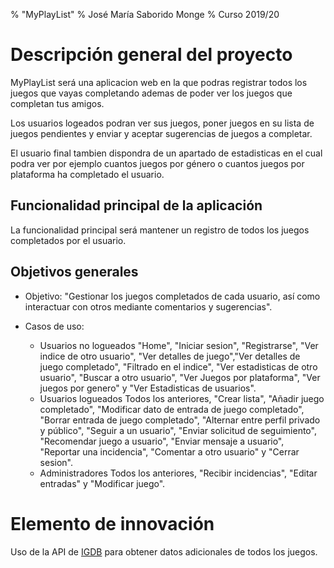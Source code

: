 % "MyPlayList"
% José María Saborido Monge
% Curso 2019/20

# Descripción general del proyecto

MyPlayList será una aplicacion web en la que podras registrar todos los juegos que vayas completando ademas de poder ver los juegos que completan tus amigos. 

Los usuarios logeados podran ver sus juegos, poner juegos en su lista de juegos pendientes y enviar y aceptar sugerencias de juegos a completar.

El usuario final tambien dispondra de un apartado de estadisticas en el cual podra ver por ejemplo cuantos juegos por género o cuantos juegos por plataforma ha completado el usuario.


## Funcionalidad principal de la aplicación

La funcionalidad principal será mantener un registro de todos los juegos completados por el usuario.

## Objetivos generales

* Objetivo: "Gestionar los juegos completados de cada usuario, así como interactuar con otros mediante comentarios y sugerencias".

* Casos de uso: 
    *  Usuarios no logueados
        "Home", "Iniciar sesion", "Registrarse", "Ver indice de otro usuario", "Ver detalles de juego","Ver detalles de juego completado", "Filtrado en el indice", "Ver estadisticas de otro usuario", "Buscar a otro usuario", "Ver Juegos por plataforma", "Ver juegos por genero" y "Ver Estadisticas de usuarios". 
     *  Usuarios logueados
        Todos los anteriores, "Crear lista", "Añadir juego completado",  "Modificar dato de entrada de juego completado", "Borrar entrada de juego completado", "Alternar entre perfil privado y público", "Seguir a un usuario", "Enviar solicitud de seguimiento", "Recomendar juego a usuario", "Enviar mensaje a usuario", "Reportar una incidencia", "Comentar a otro usuario" y "Cerrar sesion".
    *  Administradores
        Todos los anteriores, "Recibir incidencias", "Editar entradas" y "Modificar juego".

# Elemento de innovación

Uso de la API de [IGDB](https://api.igdb.com/) para obtener datos adicionales de todos los juegos.
